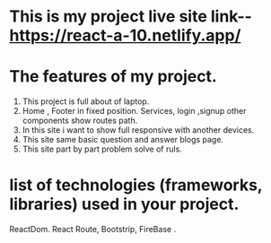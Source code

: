 # This is my project live site link-- https://react-a-10.netlify.app/

# The features of my project.
1. This project is full about of laptop.
2. Home , Footer in fixed position. Services, login ,signup other components show routes path.
3. In this site i want to show full responsive with another devices.
4. This site same basic question and answer blogs page.
5. This site part by part problem solve of ruls.

# list of technologies (frameworks, libraries) used in your project.
 ReactDom. React Route, Bootstrip, FireBase .